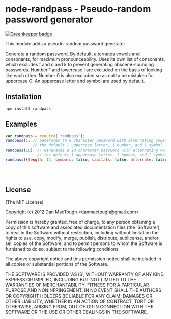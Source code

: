 #  node-randpass - Pseudo-random password generator 

[![Greenkeeper badge](https://badges.greenkeeper.io/danmactough/node-randpass.svg)](https://greenkeeper.io/)
      
This module adds a pseudo-random password generator

Generate a random password. By default, alternates vowels and
consonants, for maximum pronounceability.  Uses its own
list of consonants, which excludes f and c and k to prevent
generating obscene-sounding passwords. Number 1 and
lowercase l are excluded on the basis of looking like
each other. Number 0 is also excluded so as not to be mistaken for
uppercase O. An uppercase letter and symbol are used by default.

## Installation

    npm install randpass

## Examples

```javascript
var randpass = require('randpass');
randpass(); // Generates an 8 character password with alternating vowels and consonants, using
            // the default 1 uppercase letter, 1 number, and 1 symbol
randpass(10); // Generates a 10 character password with alternating vowels and consonants, using
              // the default 1 uppercase letter, 1 number, and 1 symbol
randpass({length: 12, symbols: false, capitals: false, alternate: false}); // Generates a 12 character
                                                                           // password without alternating
                                                                           // vowels and consonants and no
                                                                           // symbols or uppercase letters
```

## License 

(The MIT License)

Copyright (c) 2012 Dan MacTough &lt;danmactough@gmail.com&gt;

Permission is hereby granted, free of charge, to any person obtaining
a copy of this software and associated documentation files (the
'Software'), to deal in the Software without restriction, including
without limitation the rights to use, copy, modify, merge, publish,
distribute, sublicense, and/or sell copies of the Software, and to
permit persons to whom the Software is furnished to do so, subject to
the following conditions:

The above copyright notice and this permission notice shall be
included in all copies or substantial portions of the Software.

THE SOFTWARE IS PROVIDED 'AS IS', WITHOUT WARRANTY OF ANY KIND,
EXPRESS OR IMPLIED, INCLUDING BUT NOT LIMITED TO THE WARRANTIES OF
MERCHANTABILITY, FITNESS FOR A PARTICULAR PURPOSE AND NONINFRINGEMENT.
IN NO EVENT SHALL THE AUTHORS OR COPYRIGHT HOLDERS BE LIABLE FOR ANY
CLAIM, DAMAGES OR OTHER LIABILITY, WHETHER IN AN ACTION OF CONTRACT,
TORT OR OTHERWISE, ARISING FROM, OUT OF OR IN CONNECTION WITH THE
SOFTWARE OR THE USE OR OTHER DEALINGS IN THE SOFTWARE.
